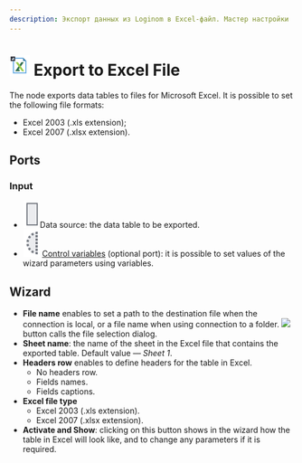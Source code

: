 ```yaml
---
description: Экспорт данных из Loginom в Excel-файл. Мастер настройки
---
```

# ![ ](./../../images/icons/common/data-sources/file-excel-export_default.svg) Export to Excel File

The node exports data tables to files for Microsoft Excel. It is possible to set the following file formats:

* Excel 2003 (.xls extension);
* Excel 2007 (.xlsx extension).

## Ports

### Input

* ![ ](./../../images/icons/app/node/ports/inputs/table_inactive.svg)Data source: the data table to be exported.
* ![ ](./../../images/icons/app/node/ports/inputs-optional/variable_inactive.svg) [Control variables](./../../workflow/variables/control-variables.md) (optional port): it is possible to set values of the wizard parameters using variables.

## Wizard

* **File name** enables to set a path to the destination file when the connection is local, or a file name when using connection to a folder. ![ ](./../../images/extjs-theme/form/open-trigger/open-trigger_default.svg) button calls the file selection dialog.
* **Sheet name**: the name of the sheet in the Excel file that contains the exported table. Default value — *Sheet 1*.
* **Headers row** enables to define headers for the table in Excel.
   * No headers row.
   * Fields names.
   * Fields captions.
* **Excel file type**
   * Excel 2003 (.xls extension).
   * Excel 2007 (.xlsx extension).
* **Activate and Show**: clicking on this button shows in the wizard how the table in Excel will look like, and to change any parameters if it is required.
